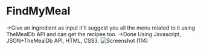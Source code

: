 # FindMyMeal
->Give an ingredient as input it'll suggest you all the menu related to it using TheMealDb API and can get the recipee too.
->Done Using Javascript, JSON+TheMealDb API, HTML, CSS3.
![Screenshot (114)](https://user-images.githubusercontent.com/64306983/128395555-2605b526-638f-46b2-bcbd-014f1a801036.png)

